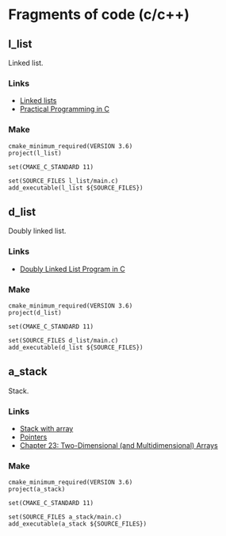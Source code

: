 # Fragments of code (c/c++)

## l_list
Linked list.
### Links
* [Linked lists](http://www.learn-c.org/en/Linked_lists)
* [Practical Programming in C](https://ocw.mit.edu/courses/electrical-engineering-and-computer-science/6-087-practical-programming-in-c-january-iap-2010/index.htm)
### Make
```
cmake_minimum_required(VERSION 3.6)
project(l_list)

set(CMAKE_C_STANDARD 11)

set(SOURCE_FILES l_list/main.c)
add_executable(l_list ${SOURCE_FILES})
```

## d_list
Doubly linked list.
### Links
* [Doubly Linked List Program in C](https://www.tutorialspoint.com/data_structures_algorithms/doubly_linked_list_program_in_c.htm)
### Make
```
cmake_minimum_required(VERSION 3.6)
project(d_list)

set(CMAKE_C_STANDARD 11)

set(SOURCE_FILES d_list/main.c)
add_executable(d_list ${SOURCE_FILES})
```

## a_stack
Stack.
### Links
* [Stack with array](https://www.cs.bu.edu/teaching/c/stack/array/)
* [Pointers](http://c-faq.com/~scs/cgi-bin/faqcat.cgi?sec=aryptr)
* [Chapter 23: Two-Dimensional (and Multidimensional) Arrays](https://www.eskimo.com/~scs/cclass/int/top.html)
### Make
```
cmake_minimum_required(VERSION 3.6)
project(a_stack)

set(CMAKE_C_STANDARD 11)

set(SOURCE_FILES a_stack/main.c)
add_executable(a_stack ${SOURCE_FILES})
```